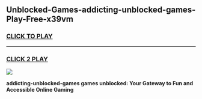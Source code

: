 
## Unblocked-Games-addicting-unblocked-games-Play-Free-x39vm
<h3>
<a href="https://premium76.site?title=addicting-unblocked-games&ref=23A">CLICK TO PLAY</a></h3>
<hr>

<h3>
<a href="https://premium76.site?title=addicting-unblocked-games&ref=23A">CLICK 2 PLAY</a>
  
</h3>

<a href="https://premium76.site?title=addicting-unblocked-games&ref=23A"><img src="https://clearcache.store/games.png"></a>


**addicting-unblocked-games games unblocked: Your Gateway to Fun and Accessible Online Gaming**
